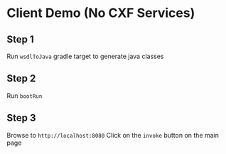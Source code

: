 Client Demo (No CXF Services)
====

Step 1
-----
Run `wsdlToJava` gradle target to generate java classes

Step 2
------
Run `bootRun`

Step 3
------
Browse to `http://localhost:8080` Click on the `invoke` button on the main page